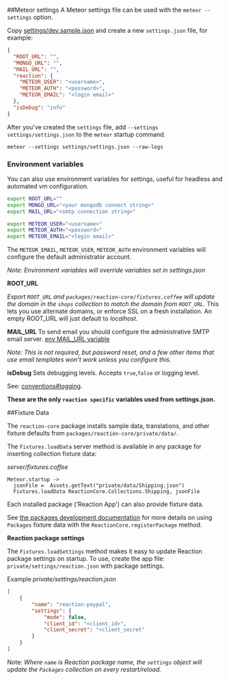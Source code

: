 ##Meteor settings
A Meteor settings file can be used with the `meteor --settings` option.

Copy [settings/dev.sample.json](https://github.com/reactioncommerce/reaction/blob/master/settings/dev.sample.json) and create a new `settings.json` file, for example:


```json
{
  "ROOT_URL": "",
  "MONGO_URL": "",
  "MAIL_URL": "",
  "reaction": {
    "METEOR_USER": "<username>",
    "METEOR_AUTH": "<password>",
    "METEOR_EMAIL": "<login email>"
  },
  "isDebug": "info"
}
```

After you've created the `settings` file, add `--settings settings/settings.json` to the `meteor` startup command.

    meteor --settings settings/settings.json --raw-logs

### Environment variables

You can also use environment variables for settings, useful for headless and automated vm configuration.

```bash
export ROOT_URL=""
export MONGO_URL="<your mongodb connect string>"
export MAIL_URL="<smtp connection string>"

export METEOR_USER="<username>"
export METEOR_AUTH="<password>"
export METEOR_EMAIL="<login email>"
```

The `METEOR_EMAIL`, `METEOR_USER`, `METEOR_AUTH` environment variables will configure the default administrator account.

*Note: Environment variables will override variables set in settings.json*

**ROOT_URL**

*Export `ROOT_URL` and `packages/reaction-core/fixtures.coffee` will update the domain in the `shops` collection to match the domain from `ROOT_URL`.* This lets you use alternate domains, or enforce SSL on a fresh installation.  An empty ROOT_URL will just default to *localhost*.

**MAIL_URL**
To send email you should configure the administrative SMTP email server. [env MAIL_URL variable](http://docs.meteor.com/#email_send)

*Note: This is not required, but password reset, and a few other items that use email templates won't work unless you configure this.*

**isDebug**
Sets debugging levels. Accepts `true`,`false` or logging level.

See: [conventions#logging](https://github.com/reactioncommerce/reaction-core/blob/development/docs/conventions.md#logging).

**These are the only `reaction specific` variables used from settings.json.**

##Fixture Data

The `reaction-core` package installs sample data, translations, and other fixture defaults from `packages/reaction-core/private/data/`.

The `Fixtures.loadData` server method is available in any package for inserting collection fixture data:

*server/fixtures.coffee*
```
Meteor.startup ->
  jsonFile =  Assets.getText("private/data/Shipping.json")
  Fixtures.loadData ReactionCore.Collections.Shipping, jsonFile
```

Each installed package ('Reaction App') can also provide fixture data.

See [the packages development documentation](https://github.com/reactioncommerce/reaction-core/blob/master/docs/packages.md) for more details on using `Packages` fixture data with the `ReactionCore.registerPackage` method.

**Reaction package settings**

The `Fixtures.loadSettings` method makes it easy to update Reaction package settings on startup. To use, create the app file: `private/settings/reaction.json` with package settings.

Example *private/settings/reaction.json*
```json
[
    {
        "name": "reaction-paypal",
        "settings": {
            "mode": false,
            "client_id": "<client_id>",
            "client_secret": "<client_secret"
        }
    }
]
```

Note:
*Where `name` is Reaction package name, the `settings` object will update the `Packages` collection on every restart/reload.*


